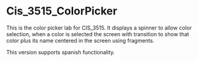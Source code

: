 # Cis_3515_ColorPicker
This is the color picker lab for CIS_3515. It displays a
spinner to allow color selection, when a color is selected
the screen with transition to show that color plus its name 
centered in the screen using fragments. 

This version supports spanish functionality.

